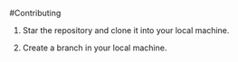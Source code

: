 #Contributing

1. Star the repository and clone it into your local machine.

2. Create a branch in your local machine.